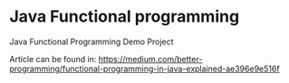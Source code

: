 # Java Functional programming
Java Functional Programming Demo Project

Article can be found in: https://medium.com/better-programming/functional-programming-in-java-explained-ae396e9e516f
